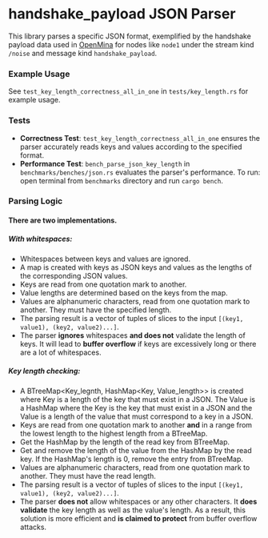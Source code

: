# handshake_payload JSON Parser

This library parses a specific JSON format, exemplified by the handshake payload data used in [OpenMina](https://metrics.openmina.com/network/messages/14?node=node1) for nodes like `node1` under the stream kind `/noise` and message kind `handshake_payload`.

### Example Usage

See `test_key_length_correctness_all_in_one` in `tests/key_length.rs` for example usage.

### Tests

- **Correctness Test**: `test_key_length_correctness_all_in_one` ensures the parser accurately reads keys and values according to the specified format. 
- **Performance Test**: `bench_parse_json_key_length` in `benchmarks/benches/json.rs` evaluates the parser's performance. To run: open terminal from `benchmarks` directory and run `cargo bench`. 

### Parsing Logic

#### There are two implementations. 

##### With whitespaces:
- Whitespaces between keys and values are ignored.
- A map is created with keys as JSON keys and values as the lengths of the corresponding JSON values.
- Keys are read from one quotation mark to another.
- Value lengths are determined based on the keys from the map.
- Values are alphanumeric characters, read from one quotation mark to another. They must have the specified length.
- The parsing result is a vector of tuples of slices to the input `[(key1, value1), (key2, value2)...]`.
- The parser **ignores** whitespaces **and does not** validate the length of keys. It will lead to **buffer overflow** if keys are excessively long or there are a lot of whitespaces.

##### Key length checking:

- A BTreeMap<Key_legnth, HashMap<Key, Value_length>> is created where Key is a length of the key that must exist in a JSON. The Value is a HashMap where the Key is the key that must exist in a JSON and the Value is a length of the value that must correspond to a key in a JSON.
- Keys are read from one quotation mark to another **and** in a range from the lowest length to the highest length from a BTreeMap.
- Get the HashMap by the length of the read key from BTreeMap.
- Get and remove the length of the value from the HashMap by the read key. If the HashMap's length is 0, remove the entry from BTreeMap.
- Values are alphanumeric characters, read from one quotation mark to another. They must have the read length.
- The parsing result is a vector of tuples of slices to the input `[(key1, value1), (key2, value2)...]`.
- The parser **does not** allow whitespaces or any other characters. It **does validate** the key length as well as the value's length. As a result, this solution is more efficient and **is claimed to protect** from buffer overflow attacks.